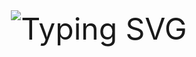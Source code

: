 <p align="center" style="font-size: 48px;">
  <img src="https://readme-typing-svg.herokuapp.com?font=Pacifico&pause=1000&width=800&lines=Hola+Amigo" alt="Typing SVG">
</p>
